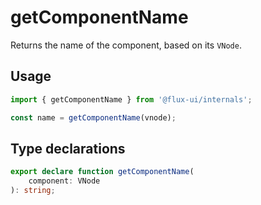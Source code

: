 # getComponentName

Returns the name of the component, based on its `VNode`.

## Usage

```ts
import { getComponentName } from '@flux-ui/internals';

const name = getComponentName(vnode);
```

## Type declarations

```ts
export declare function getComponentName(
    component: VNode
): string;
```
